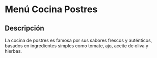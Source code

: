 # Menú Cocina Postres

## Descripción
La cocina de postres es famosa por sus sabores frescos y auténticos, basados en ingredientes simples como tomate, ajo, aceite de oliva y hierbas.